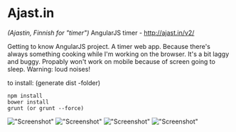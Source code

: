 # Ajast.in
_(Ajastin, Finnish for "timer")_
AngularJS timer - http://ajast.in/v2/

Getting to know AngularJS project. A timer web app. Because there's always something cooking while I'm working on the browser.
It's a bit laggy and buggy. Propably won't work on mobile because of screen going to sleep. Warning: loud noises!

to install: (generate dist -folder)

```
npm install
bower install
grunt (or grunt --force)
```


!["Screenshot"](http://i.imgur.com/PQMXn7a.png)
!["Screenshot"](http://i.imgur.com/HDgJMsA.png)
!["Screenshot"](http://i.imgur.com/ZSMIdLL.png)
!["Screenshot"](http://i.imgur.com/qcAJNf6.png)
